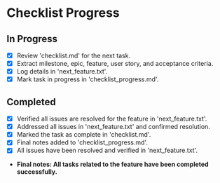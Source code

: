 # Checklist Progress

## In Progress
- [x] Review 'checklist.md' for the next task.
- [x] Extract milestone, epic, feature, user story, and acceptance criteria.
- [x] Log details in 'next_feature.txt'.
- [x] Mark task in progress in 'checklist_progress.md'.

## Completed
- [x] Verified all issues are resolved for the feature in 'next_feature.txt'.
- [x] Addressed all issues in 'next_feature.txt' and confirmed resolution.
- [x] Marked the task as complete in 'checklist.md'.
- [x] Final notes added to 'checklist_progress.md'.
- [x] All issues have been resolved and verified in 'next_feature.txt'.
- **Final notes: All tasks related to the feature have been completed successfully.**
